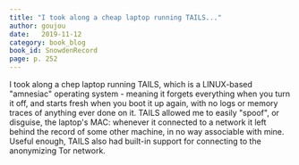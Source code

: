 ```yaml
---
title: "I took along a cheap laptop running TAILS..."
author: goujou
date:   2019-11-12
category: book_blog
book_id: SnowdenRecord
page: p. 252
---
```

I took along a chep laptop running TAILS, which is a LINUX-based "amnesiac" operating system - meaning it forgets everything when you turn it off, and starts fresh when you boot it up again, with no logs or memory traces of anything ever done on it.
TAILS allowed me to easily "spoof", or disguise, the laptop's MAC: whenever it connected to a network it left behind the record of some other machine, in no way associable with mine.
Useful enough, TAILS also had built-in support for connecting to the anonymizing Tor network.
